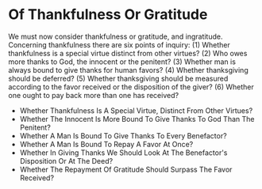 # Of Thankfulness Or Gratitude

We must now consider thankfulness or gratitude, and ingratitude. Concerning thankfulness there are six points of inquiry:
(1) Whether thankfulness is a special virtue distinct from other virtues?
(2) Who owes more thanks to God, the innocent or the penitent?
(3) Whether man is always bound to give thanks for human favors?
(4) Whether thanksgiving should be deferred?
(5) Whether thanksgiving should be measured according to the favor received or the disposition of the giver?
(6) Whether one ought to pay back more than one has received?

* Whether Thankfulness Is A Special Virtue, Distinct From Other Virtues?
* Whether The Innocent Is More Bound To Give Thanks To God Than The Penitent?
* Whether A Man Is Bound To Give Thanks To Every Benefactor?
* Whether A Man Is Bound To Repay A Favor At Once?
* Whether In Giving Thanks We Should Look At The Benefactor's Disposition Or At The Deed?
* Whether The Repayment Of Gratitude Should Surpass The Favor Received?